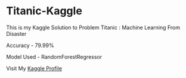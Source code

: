 # Titanic-Kaggle
This is my Kaggle Solution to Problem Titanic : Machine Learning From Disaster

Accuracy - 79.99%

Model Used - RandomForestRegressor 

Visit My [Kaggle Profile](https://www.kaggle.com/mohdummair)
